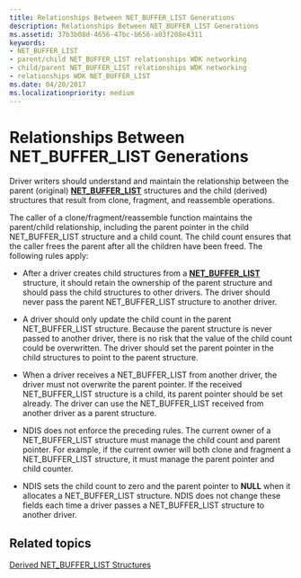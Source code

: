 ```yaml
---
title: Relationships Between NET_BUFFER_LIST Generations
description: Relationships Between NET_BUFFER_LIST Generations
ms.assetid: 37b3b08d-4656-47bc-b656-a03f208e4311
keywords:
- NET_BUFFER_LIST
- parent/child NET_BUFFER_LIST relationships WDK networking
- child/parent NET_BUFFER_LIST relationships WDK networking
- relationships WDK NET_BUFFER_LIST
ms.date: 04/20/2017
ms.localizationpriority: medium
---
```


# Relationships Between NET\_BUFFER\_LIST Generations





Driver writers should understand and maintain the relationship between the parent (original) [**NET\_BUFFER\_LIST**](https://docs.microsoft.com/windows-hardware/drivers/ddi/ndis/ns-ndis-_net_buffer_list) structures and the child (derived) structures that result from clone, fragment, and reassemble operations.

The caller of a clone/fragment/reassemble function maintains the parent/child relationship, including the parent pointer in the child NET\_BUFFER\_LIST structure and a child count. The child count ensures that the caller frees the parent after all the children have been freed. The following rules apply:

-   After a driver creates child structures from a [**NET\_BUFFER\_LIST**](https://docs.microsoft.com/windows-hardware/drivers/ddi/ndis/ns-ndis-_net_buffer_list) structure, it should retain the ownership of the parent structure and should pass the child structures to other drivers. The driver should never pass the parent NET\_BUFFER\_LIST structure to another driver.

-   A driver should only update the child count in the parent NET\_BUFFER\_LIST structure. Because the parent structure is never passed to another driver, there is no risk that the value of the child count could be overwritten. The driver should set the parent pointer in the child structures to point to the parent structure.

-   When a driver receives a NET\_BUFFER\_LIST from another driver, the driver must not overwrite the parent pointer. If the received NET\_BUFFER\_LIST structure is a child, its parent pointer should be set already. The driver can use the NET\_BUFFER\_LIST received from another driver as a parent structure.

-   NDIS does not enforce the preceding rules. The current owner of a NET\_BUFFER\_LIST structure must manage the child count and parent pointer. For example, if the current owner will both clone and fragment a NET\_BUFFER\_LIST structure, it must manage the parent pointer and child counter.

-   NDIS sets the child count to zero and the parent pointer to **NULL** when it allocates a NET\_BUFFER\_LIST structure. NDIS does not change these fields each time a driver passes a NET\_BUFFER\_LIST structure to another driver.

## Related topics


[Derived NET\_BUFFER\_LIST Structures](derived-net-buffer-list-structures.md)

 

 






